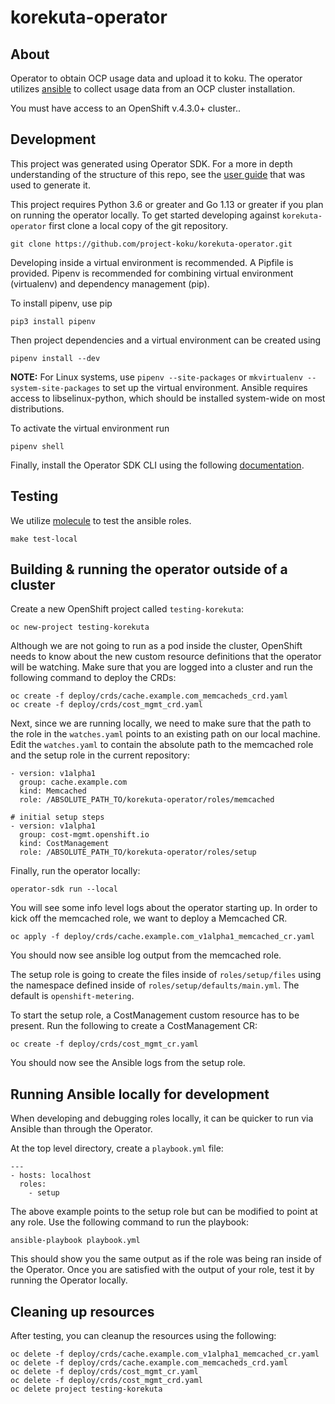 # korekuta-operator

## About
Operator to obtain OCP usage data and upload it to koku. The operator utilizes [ansible](https://www.ansible.com/) to collect usage data from an OCP cluster installation.

You must have access to an OpenShift v.4.3.0+ cluster..

## Development

This project was generated using Operator SDK. For a more in depth understanding of the structure of this repo, see the [user guide](https://github.com/operator-framework/operator-sdk/blob/master/doc/ansible/user-guide.md) that was used to generate it.

This project requires Python 3.6 or greater and Go 1.13 or greater if you plan on running the operator locally. To get started developing against `korekuta-operator` first clone a local copy of the git repository.

```
git clone https://github.com/project-koku/korekuta-operator.git
```

Developing inside a virtual environment is recommended. A Pipfile is provided. Pipenv is recommended for combining virtual environment (virtualenv) and dependency management (pip).

To install pipenv, use pip

```
pip3 install pipenv
```

Then project dependencies and a virtual environment can be created using

```
pipenv install --dev
```

**NOTE:** For Linux systems, use `pipenv --site-packages` or `mkvirtualenv --system-site-packages` to set up the virtual environment. Ansible requires access to libselinux-python, which should be installed system-wide on most distributions.

To activate the virtual environment run

```
pipenv shell
```

Finally, install the Operator SDK CLI using the following [documentation](https://github.com/operator-framework/operator-sdk/blob/master/doc/user/install-operator-sdk.md).

## Testing

We utilize [molecule](https://molecule.readthedocs.io/en/latest/) to test the ansible roles.

```
make test-local
```

## Building & running the operator outside of a cluster

Create a new OpenShift project called `testing-korekuta`:

```
oc new-project testing-korekuta
```

Although we are not going to run as a pod inside the cluster, OpenShift needs to know about the new custom resource definitions that the operator will be watching. Make sure that you are logged into a cluster and run the following command to deploy the CRDs:

```
oc create -f deploy/crds/cache.example.com_memcacheds_crd.yaml
oc create -f deploy/crds/cost_mgmt_crd.yaml
```

Next, since we are running locally, we need to make sure that the path to the role in the `watches.yaml` points to an existing path on our local machine. Edit the `watches.yaml` to contain the absolute path to the memcached role and the setup role in the current repository:

```
- version: v1alpha1
  group: cache.example.com
  kind: Memcached
  role: /ABSOLUTE_PATH_TO/korekuta-operator/roles/memcached

# initial setup steps
- version: v1alpha1
  group: cost-mgmt.openshift.io
  kind: CostManagement
  role: /ABSOLUTE_PATH_TO/korekuta-operator/roles/setup
```

Finally, run the operator locally:

```
operator-sdk run --local
```

You will see some info level logs about the operator starting up. In order to kick off the memcached role, we want to deploy a Memcached CR.

```
oc apply -f deploy/crds/cache.example.com_v1alpha1_memcached_cr.yaml
```
You should now see ansible log output from the memcached role.


The setup role is going to create the files inside of `roles/setup/files` using the namespace defined inside of `roles/setup/defaults/main.yml`. The default is `openshift-metering`.

To start the setup role, a CostManagement custom resource has to be present. Run the following to create a CostManagement CR:

```
oc create -f deploy/crds/cost_mgmt_cr.yaml
```

You should now see the Ansible logs from the setup role.

## Running Ansible locally for development

When developing and debugging roles locally, it can be quicker to run via Ansible than through the Operator.

At the top level directory, create a `playbook.yml` file:

```
---
- hosts: localhost
  roles:
    - setup
```

The above example points to the setup role but can be modified to point at any role. Use the following command to run the playbook:

```
ansible-playbook playbook.yml
```
This should show you the same output as if the role was being ran inside of the Operator. Once you are satisfied with the output of your role, test it by running the Operator locally.


## Cleaning up resources

After testing, you can cleanup the resources using the following:

```
oc delete -f deploy/crds/cache.example.com_v1alpha1_memcached_cr.yaml
oc delete -f deploy/crds/cache.example.com_memcacheds_crd.yaml
oc delete -f deploy/crds/cost_mgmt_cr.yaml
oc delete -f deploy/crds/cost_mgmt_crd.yaml
oc delete project testing-korekuta
```
